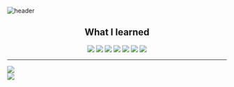 
![header](https://capsule-render.vercel.app/api?type=Cylinder&color=auto&height=300&section=header&text=Boryung%20Kang&fontSize=90&)





## <div align="center">What I learned</div>
<p align="center">
  <img src="https://img.shields.io/badge/Java-007396?style=flat-square&logo=Java&logoColor=white"/>
  <img src="https://img.shields.io/badge/HTML5-E34F26?style=flat-square&logo=HTML5&logoColor=white"/>  
  <img src="https://img.shields.io/badge/CSS3-1572B6?style=flat-square&logo=CSS3&logoColor=white"/>
  <img src="https://img.shields.io/badge/JavaScript-F7DF1E?style=flat-square&logo=JavaScript&logoColor=white"/>
  <img src="https://img.shields.io/badge/jQuery-0769AD?style=flat-square&logo=jQuery&logoColor=white"/>  
  <img src="https://img.shields.io/badge/Oracle-F80000?style=flat-square&logo=Oracle&logoColor=white"/>  
  <img src="https://img.shields.io/badge/Spring-6DB33F?style=flat-square&logo=Spring&logoColor=white"/>  
</p>



---------------

<p align="center">
    <div display="flex"><img src="https://github-readme-stats.vercel.app/api?username=devboryung&count_private=true&show_icons=true&theme=highcontrast&icon_color=f7ae40"> </div>
    <div display="flex"><img src="https://github-readme-stats.vercel.app/api/top-langs/?username=devboryung&layout=compact&theme=highcontrast"></div>
</p>


